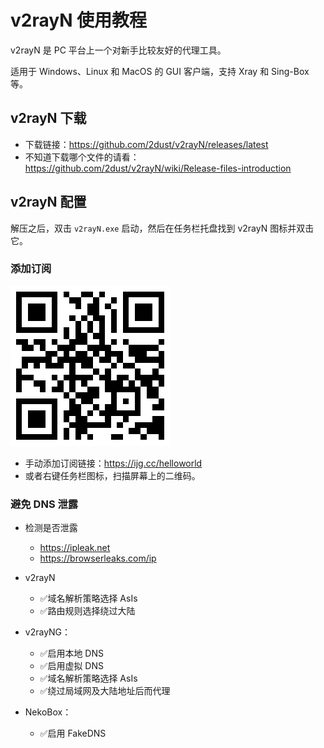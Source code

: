 # v2rayN 使用教程

v2rayN 是 PC 平台上一个对新手比较友好的代理工具。

适用于 Windows、Linux 和 MacOS 的 GUI 客户端，支持 Xray 和 Sing-Box 等。

## v2rayN 下载

- 下载链接：<https://github.com/2dust/v2rayN/releases/latest>
- 不知道下载哪个文件的请看：<https://github.com/2dust/v2rayN/wiki/Release-files-introduction>

## v2rayN 配置

解压之后，双击 `v2rayN.exe` 启动，然后在任务栏托盘找到 v2rayN 图标并双击它。

### 添加订阅

![](./assets/003.png)

- 手动添加订阅链接：<https://ijg.cc/helloworld>
- 或者右键任务栏图标，扫描屏幕上的二维码。

### 避免 DNS 泄露

- 检测是否泄露

  - <https://ipleak.net>
  - <https://browserleaks.com/ip>

- v2rayN

  - ✅域名解析策略选择 AsIs
  - ✅路由规则选择绕过大陆

- v2rayNG：

  - ✅启用本地 DNS
  - ✅启用虚拟 DNS
  - ✅域名解析策略选择 AsIs
  - ✅绕过局域网及大陆地址后而代理

- NekoBox：

  - ✅启用 FakeDNS
